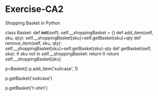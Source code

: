 # Exercise-CA2
Shopping Basket in Python

class Basket:
    def __init__(self):
        self.__shoppingBasket = {}
    def add_item(self, sku, qty):
        self.__shoppingBasket[sku]=self.getBasket(sku)+qty
    def remove_item(self, sku, qty):
        self.__shoppingBasket[sku]=self.getBasket(sku)-qty
    def getBasket(self, sku):
        if sku not in self.__shoppingBasket:
            return 0
        return self.__shoppingBasket[sku]
    
        
p=Basket()
p.add_item('suitcase', 1)

p.getBasket('suitcase')

p.getBasket('t-shirt')
